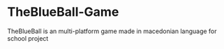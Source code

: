# TheBlueBall-Game
TheBlueBall is an multi-platform game made in macedonian language for school project
